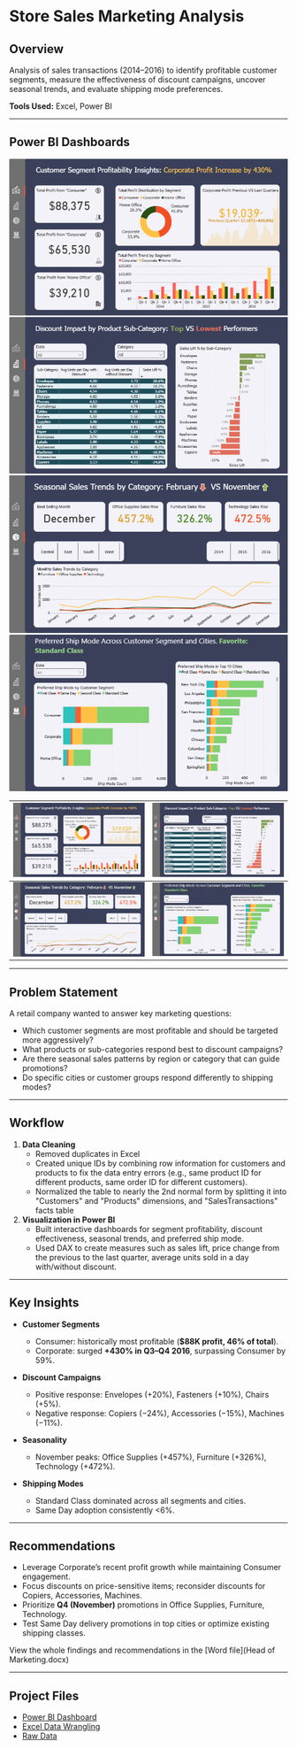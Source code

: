 # Store Sales Marketing Analysis  

## Overview  
Analysis of sales transactions (2014–2016) to identify profitable customer segments, measure the effectiveness of discount campaigns, uncover seasonal trends, and evaluate shipping mode preferences.  

**Tools Used:** Excel, Power BI  

---

## Power BI Dashboards

![Dashboard_1](Power_BI/Screenshots/Dashboard_1.png)
![Dashboard_1](Power_BI/Screenshots/Dashboard_2.png)
![Dashboard_1](Power_BI/Screenshots/Dashboard_3.png)
![Dashboard_1](Power_BI/Screenshots/Dashboard_4.png)

| ![Dashboard_1](Power_BI/Screenshots/Dashboard_1.png) | ![Dashboard_2](Power_BI/Screenshots/Dashboard_2.png) |
|----------------------------|-------------------------|
| ![Dashboard_3](Power_BI/Screenshots/Dashboard_3.png) | ![Dashboard_4](Power_BI/Screenshots/Dashboard_4.png) |


---

## Problem Statement
A retail company wanted to answer key marketing questions:
- Which customer segments are most profitable and should be targeted more aggressively?
- What products or sub-categories respond best to discount campaigns?
- Are there seasonal sales patterns by region or category that can guide promotions?
- Do specific cities or customer groups respond differently to shipping modes?

---

## Workflow
1. **Data Cleaning**
   - Removed duplicates in Excel
   - Created unique IDs by combining row information for customers and products to fix the data entry errors (e.g., same product ID for different products, same order ID for different customers).
   - Normalized the table to nearly the 2nd normal form by splitting it into "Customers" and "Products" dimensions, and "SalesTransactions" facts table  
3. **Visualization in Power BI**  
   - Built interactive dashboards for segment profitability, discount effectiveness, seasonal trends, and preferred ship mode.
   - Used DAX to create measures such as sales lift, price change from the previous to the last quarter, average units sold in a day with/without discount.

---

## Key Insights  

- **Customer Segments**  
  - Consumer: historically most profitable (**$88K profit, 46% of total**).  
  - Corporate: surged **+430% in Q3–Q4 2016**, surpassing Consumer by 59%.  

- **Discount Campaigns**  
  - Positive response: Envelopes (+20%), Fasteners (+10%), Chairs (+5%).  
  - Negative response: Copiers (−24%), Accessories (−15%), Machines (−11%).  

- **Seasonality**  
  - November peaks: Office Supplies (+457%), Furniture (+326%), Technology (+472%).  

- **Shipping Modes**  
  - Standard Class dominated across all segments and cities.  
  - Same Day adoption consistently <6%.  

---

## Recommendations  
- Leverage Corporate’s recent profit growth while maintaining Consumer engagement.  
- Focus discounts on price-sensitive items; reconsider discounts for Copiers, Accessories, Machines.  
- Prioritize **Q4 (November)** promotions in Office Supplies, Furniture, Technology.  
- Test Same Day delivery promotions in top cities or optimize existing shipping classes.

View the whole findings and recommendations in the [Word file](Head of Marketing.docx) 

---

## Project Files  
- [Power BI Dashboard](Power_BI/Power_BI_Report.pbix)
- [Excel Data Wrangling](Excel_Normalization)
- [Raw Data](Raw_Data.csv)
